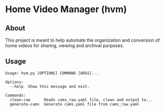 # Home Video Manager (hvm)

## About

This project is meant to help automate the organization and conversion of
home videos for sharing, viewing and archival purposes.

## Usage

```
Usage: hvm.py [OPTIONS] COMMAND [ARGS]...

Options:
  --help  Show this message and exit.

Commands:
  clean-raw      Reads cams_raw.yaml file, clean and output to...
  generate-cams  Generate cams.yaml file from cams_raw.yaml
```